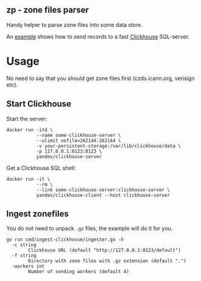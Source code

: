 zp - zone files parser
----------------------

Handy helper to parse zone files into some data store.

An [example](cmd/ingest-clickhouse/ingester.go) shows how to send records to a fast [Clickhouse](https://clickhouse.yandex) SQL-server.

# Usage

No need to say that you should get zone files first (czds.icann.org, verisign etc).

## Start Clickhouse

Start the server:
```
docker run -itd \
           --name some-clickhouse-server \
           --ulimit nofile=262144:262144 \
           -v your-persistent-storage:/var/lib/clickhouse/data \
           -p 127.0.0.1:8123:8123 \
           yandex/clickhouse-server
```

Get a Clickhouse SQL shell:
```
docker run -it \
           --rm \
           --link some-clickhouse-server:clickhouse-server \
           yandex/clickhouse-client --host clickhouse-server
```

## Ingest zonefiles

You do not need to unpack `.gz` files, the example will do it for you.

```
go run cmd/ingest-clickhouse/ingester.go -h
  -c string
    	Clickhouse URL (default "http://127.0.0.1:8123/default")
  -f string
    	Directory with zone files with .gz extension (default ".")
  -workers int
    	Number of sending workers (default 4)
```
